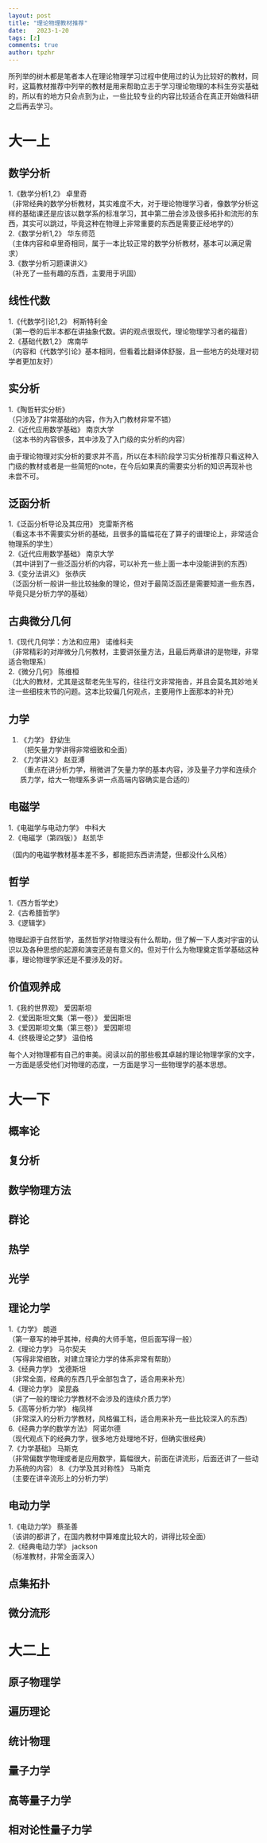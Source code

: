 ```yaml
---
layout: post
title: "理论物理教材推荐"
date:   2023-1-20
tags: [z]
comments: true
author: tpzhr
---
```


所列举的树木都是笔者本人在理论物理学习过程中使用过的认为比较好的教材，同时，这篇教材推荐中列举的教材是用来帮助立志于学习理论物理的本科生夯实基础的，所以有的地方只会点到为止，一些比较专业的内容比较适合在真正开始做科研之后再去学习。

# 大一上

## 数学分析
1.《数学分析1,2》 卓里奇  
（非常经典的数学分析教材，其实难度不大，对于理论物理学习者，像数学分析这样的基础课还是应该以数学系的标准学习，其中第二册会涉及很多拓扑和流形的东西，其实可以跳过，毕竟这种在物理上非常重要的东西是需要正经地学的）  
2.《数学分析1,2》 华东师范  
（主体内容和卓里奇相同，属于一本比较正常的数学分析教材，基本可以满足需求）  
3.《数学分析习题课讲义》  
（补充了一些有趣的东西，主要用于巩固）

## 线性代数
1.《代数学引论1,2》 柯斯特利金  
（第一卷的后半本都在讲抽象代数。讲的观点很现代，理论物理学习者的福音）  
2.《基础代数1,2》 席南华  
（内容和《代数学引论》基本相同，但看着比翻译体舒服，且一些地方的处理对初学者更加友好）

## 实分析
1.《陶哲轩实分析》  
（只涉及了非常基础的内容，作为入门教材非常不错）  
2.《近代应用数学基础》 南京大学  
（这本书的内容很多，其中涉及了入门级的实分析的内容）  

由于理论物理对实分析的要求并不高，所以在本科阶段学习实分析推荐只看这种入门级的教材或者是一些简短的note，在今后如果真的需要实分析的知识再现补也未尝不可。

## 泛函分析
1.《泛函分析导论及其应用》 克雷斯齐格  
（看这本书不需要实分析的基础，且很多的篇幅花在了算子的谱理论上，非常适合物理系的学生）  
2.《近代应用数学基础》 南京大学  
（其中讲到了一些泛函分析的内容，可以补充一些上面一本中没能讲到的东西）  
3.《变分法讲义》  张恭庆  
（泛函分析一般讲一些比较抽象的理论，但对于最简泛函还是需要知道一些东西，毕竟只是分析力学的基础）  

## 古典微分几何
1.《现代几何学：方法和应用》 诺维科夫  
（非常精彩的对岸微分几何教材，主要讲张量方法，且最后两章讲的是物理，非常适合物理系）  
2.《微分几何》 陈维桓  
（北大的教材，尤其是这帮老先生写的，往往行文非常拖沓，并且会莫名其妙地关注一些细枝末节的问题。这本比较偏几何观点，主要用作上面那本的补充）

## 力学
1. 《力学》 舒幼生  
（把矢量力学讲得非常细致和全面）  
2. 《力学讲义》 赵亚溥  
（重点在讲分析力学，稍微讲了矢量力学的基本内容，涉及量子力学和连续介质力学，给大一物理系多讲一点高端内容确实是合适的）

## 电磁学
1.《电磁学与电动力学》 中科大  
2.《电磁学（第四版）》 赵凯华  

（国内的电磁学教材基本差不多，都能把东西讲清楚，但都没什么风格）

## 哲学
1.《西方哲学史》  
2.《古希腊哲学》  
3.《逻辑学》  

物理起源于自然哲学，虽然哲学对物理没有什么帮助，但了解一下人类对宇宙的认识以及各种思想的起源和演变还是有意义的。但对于什么为物理奠定哲学基础这种事，理论物理学家还是不要涉及的好。

## 价值观养成
1.《我的世界观》 爱因斯坦  
2.《爱因斯坦文集（第一卷）》 爱因斯坦  
3.《爱因斯坦文集（第三卷）》 爱因斯坦  
4.《终极理论之梦》 温伯格  

每个人对物理都有自己的审美。阅读以前的那些极其卓越的理论物理学家的文字，一方面是感受他们对物理的态度，一方面是学习一些物理学的基本思想。









# 大一下

## 概率论

## 复分析

## 数学物理方法

## 群论

## 热学

## 光学

## 理论力学
1.《力学》 朗道  
（第一章写的神乎其神，经典的大师手笔，但后面写得一般）   
2.《理论力学》 马尔契夫  
（写得非常细致，对建立理论力学的体系非常有帮助）  
3.《经典力学》  戈德斯坦  
（非常全面，经典的东西几乎全部包含了，适合用来补充）  
4.《理论力学》 梁昆淼  
（讲了一般的理论力学教材不会涉及的连续介质力学）  
5.《高等分析力学》 梅凤祥  
（非常深入的分析力学教材，风格偏工科，适合用来补充一些比较深入的东西）   
6.《经典力学的数学方法》 阿诺尔德  
（现代观点下的经典力学，很多地方处理地不好，但确实很经典）  
7.《力学基础》 马斯克  
（非常偏数学物理或者是应用数学，篇幅很大，前面在讲流形，后面还讲了一些动力系统的内容）
8.《力学及其对称性》 马斯克   
（主要在讲辛流形上的分析力学）


## 电动力学
1.《电动力学》 蔡圣善  
（该讲的都讲了，在国内教材中算难度比较大的，讲得比较全面）  
2.《经典电动力学》 jackson  
（标准教材，非常全面深入）

## 点集拓扑

## 微分流形






# 大二上

## 原子物理学

## 遍历理论

## 统计物理

## 量子力学

## 高等量子力学

## 相对论性量子力学
